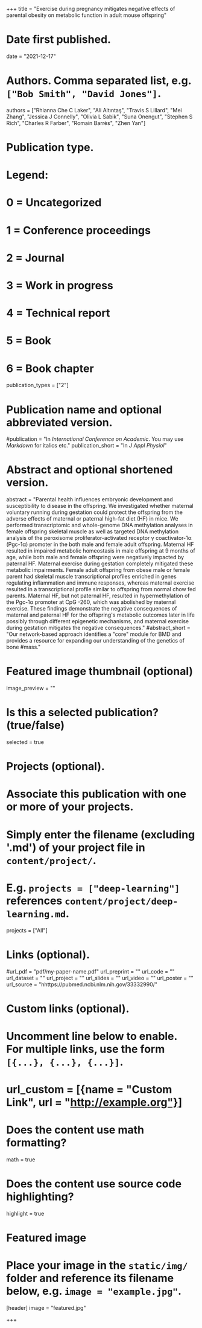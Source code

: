 +++
title = "Exercise during pregnancy mitigates negative effects of parental obesity on metabolic function in adult mouse offspring"

# Date first published.
date = "2021-12-17"

# Authors. Comma separated list, e.g. `["Bob Smith", "David Jones"]`.
authors = ["Rhianna Che C Laker", "Ali Altıntaş", "Travis S Lillard", "Mei Zhang", "Jessica J Connelly", "Olivia L Sabik", "Suna Onengut", "Stephen S Rich", "Charles R Farber", "Romain Barrès", "Zhen Yan"]

# Publication type.
# Legend:
# 0 = Uncategorized
# 1 = Conference proceedings
# 2 = Journal
# 3 = Work in progress
# 4 = Technical report
# 5 = Book
# 6 = Book chapter
publication_types = ["2"]

# Publication name and optional abbreviated version.
#publication = "In *International Conference on Academic*. You may use *Markdown* for italics etc."
publication_short = "In *J Appl Physiol*"

# Abstract and optional shortened version.
abstract = "Parental health influences embryonic development and susceptibility to disease in the offspring. We investigated whether maternal voluntary running during gestation could protect the offspring from the adverse effects of maternal or paternal high-fat diet (HF) in mice. We performed transcriptomic and whole-genome DNA methylation analyses in female offspring skeletal muscle as well as targeted DNA methylation analysis of the peroxisome proliferator-activated receptor γ coactivator-1α (Pgc-1α) promoter in the both male and female adult offspring. Maternal HF resulted in impaired metabolic homeostasis in male offspring at 9 months of age, while both male and female offspring were negatively impacted by paternal HF. Maternal exercise during gestation completely mitigated these metabolic impairments. Female adult offspring from obese male or female parent had skeletal muscle transcriptional profiles enriched in genes regulating inflammation and immune responses, whereas maternal exercise resulted in a transcriptional profile similar to offspring from normal chow fed parents. Maternal HF, but not paternal HF, resulted in hypermethylation of the Pgc-1α promoter at CpG -260, which was abolished by maternal exercise. These findings demonstrate the negative consequences of maternal and paternal HF for the offspring's metabolic outcomes later in life possibly through different epigenetic mechanisms, and maternal exercise during gestation mitigates the negative consequences."
#abstract_short = "Our network-based approach identifies a "core" module for BMD and provides a resource for expanding our understanding of the genetics of bone #mass."

# Featured image thumbnail (optional)
image_preview = ""

# Is this a selected publication? (true/false)
selected = true

# Projects (optional).
#   Associate this publication with one or more of your projects.
#   Simply enter the filename (excluding '.md') of your project file in `content/project/`.
#   E.g. `projects = ["deep-learning"]` references `content/project/deep-learning.md`.
projects = ["All"]

# Links (optional).
#url_pdf = "pdf/my-paper-name.pdf"
url_preprint = ""
url_code = ""
url_dataset = ""
url_project = ""
url_slides = ""
url_video = ""
url_poster = ""
url_source = "hhttps://pubmed.ncbi.nlm.nih.gov/33332990/"

# Custom links (optional).
#   Uncomment line below to enable. For multiple links, use the form `[{...}, {...}, {...}]`.
# url_custom = [{name = "Custom Link", url = "http://example.org"}]

# Does the content use math formatting?
math = true

# Does the content use source code highlighting?
highlight = true

# Featured image
# Place your image in the `static/img/` folder and reference its filename below, e.g. `image = "example.jpg"`.
[header]
image = "featured.jpg"

+++
